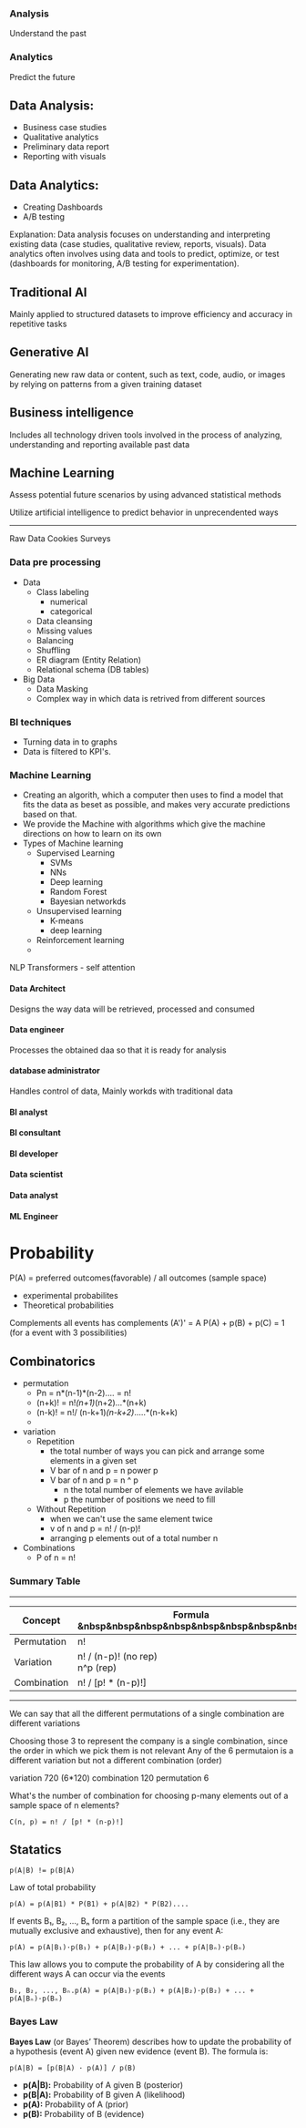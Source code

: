 ### Analysis
Understand the past

### Analytics 
Predict the future

## Data Analysis:
- Business case studies
- Qualitative analytics
- Preliminary data report
- Reporting with visuals
## Data Analytics:
- Creating Dashboards
- A/B testing

Explanation:
Data analysis focuses on understanding and interpreting existing data (case studies, qualitative review, reports, visuals).
Data analytics often involves using data and tools to predict, optimize, or test (dashboards for monitoring, A/B testing for experimentation).

## Traditional AI
Mainly applied to structured datasets to improve efficiency and accuracy in repetitive tasks

## Generative AI
Generating new raw data or content, such as text, code, audio, or images by relying on patterns from a given training dataset

## Business intelligence
Includes all technology driven tools involved in the process of analyzing, understanding and reporting available past data

## Machine Learning
Assess potential future scenarios by using advanced statistical methods

Utilize artificial intelligence to predict behavior in unprecendented ways

_____________________________________________
Raw Data
    Cookies
    Surveys

### Data pre processing
- Data
    - Class labeling
      - numerical
      - categorical
    - Data cleansing
    - Missing values
  - Balancing
  - Shuffling
  - ER diagram (Entity Relation)
  - Relational schema (DB tables)
- Big Data
  - Data Masking
  - Complex way in which data is retrived from different sources

### BI techniques
- Turning data in to graphs
- Data is filtered to KPI's.

### Machine Learning
- Creating an algorith, which a computer then uses to find a model that fits the data as beset as possible, and makes very accurate predictions based on that.
- We provide the Machine with algorithms which give the machine directions on how to learn on its own 
- Types of Machine learning
  - Supervised Learning
    - SVMs
    - NNs
    - Deep learning
    - Random Forest
    - Bayesian networkds
  - Unsupervised learning
    - K-means
    - deep learning 
  - Reinforcement learning
  - 

NLP 
Transformers - self attention

#### Data Architect
Designs the way data will be retrieved, processed and consumed
#### Data engineer
Processes the obtained daa so that it is ready for analysis
#### database administrator
Handles control of data,
Mainly workds with traditional data
#### BI analyst
#### BI consultant
#### BI developer

#### Data scientist
#### Data analyst
#### ML Engineer


# Probability
P(A) = preferred outcomes(favorable) / all outcomes (sample space)

  - experimental probabilites
  - Theoretical probabilities

Complements
    all events has complements
    (A')' = A
    P(A) + p(B) + p(C) = 1 (for a event with 3 possibilities)



## Combinatorics
- permutation
  - Pn = n*(n-1)*(n-2).... = n!
  - (n+k)! = n!*(n+1)*(n+2)...*(n+k)
  - (n-k)! = n!/ (n-k+1)*(n-k+2)*.....*(n-k+k)
  -  
- variation
  - Repetition
    - the total number of ways you can pick and arrange some elements in a given set
    - V bar of n and p  = n power p
    - V bar of n and p  = n ^ p
      -  n the total number of elements we have avilable
      -  p the number of positions we need to fill
   - Without Repetition
     - when we can't use the same element twice
     - v of n and p = n! / (n-p)!
     - arranging p elements out of a total number n
- Combinations
  - P of n = n!

### **Summary Table**

---
| Concept      | Formula &nbsp&nbsp&nbsp&nbsp&nbsp&nbsp&nbsp&nbsp                        | Order Matters? |
|--------------|-------------------------------|---------------|
| Permutation  | n!                            | Yes           |
| Variation    | n! / (n-p)! (no rep) <br> n^p (rep) | Yes           |
| Combination  | n! / [p! * (n-p)!]            | No            |
---


We can say that all the different permutations of a single combination are different variations

Choosing those 3 to represent the company is a single combination, since the order in which we pick them is not relevant
Any of the 6 permutaion is a different variation but not a different combination (order)

variation 720 (6*120)
combination 120
permutation 6

What's the number of combination for choosing p-many elements out of a sample space of n elements?
```
C(n, p) = n! / [p! * (n-p)!]
```

## Statatics
```
p(A|B) != p(B|A)
```

Law of total probability
```
p(A) = p(A|B1) * P(B1) + p(A|B2) * P(B2)....
```
If events B₁, B₂, ..., Bₙ form a partition of the sample space (i.e., they are mutually exclusive and exhaustive), then for any event A:
```
p(A) = p(A|B₁)·p(B₁) + p(A|B₂)·p(B₂) + ... + p(A|Bₙ)·p(Bₙ)
```
This law allows you to compute the probability of A by considering all the different ways A can occur via the events 
```
B₁, B₂, ..., Bₙ.p(A) = p(A|B₁)·p(B₁) + p(A|B₂)·p(B₂) + ... + p(A|Bₙ)·p(Bₙ)
```

### Bayes Law
**Bayes Law** (or Bayes’ Theorem) describes how to update the probability of a hypothesis (event A) given new evidence (event B). The formula is:
```
p(A|B) = [p(B|A) · p(A)] / p(B)
```
- **p(A|B):** Probability of A given B (posterior)
- **p(B|A):** Probability of B given A (likelihood)
- **p(A):** Probability of A (prior)
- **p(B):** Probability of B (evidence)